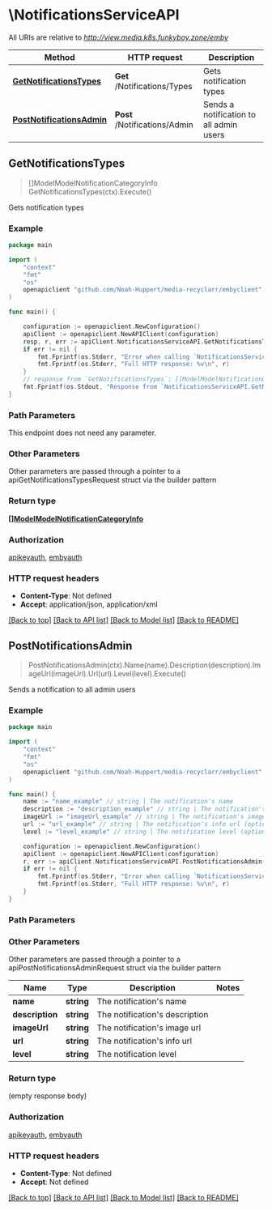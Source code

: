 # \NotificationsServiceAPI

All URIs are relative to *http://view.media.k8s.funkyboy.zone/emby*

Method | HTTP request | Description
------------- | ------------- | -------------
[**GetNotificationsTypes**](NotificationsServiceAPI.md#GetNotificationsTypes) | **Get** /Notifications/Types | Gets notification types
[**PostNotificationsAdmin**](NotificationsServiceAPI.md#PostNotificationsAdmin) | **Post** /Notifications/Admin | Sends a notification to all admin users



## GetNotificationsTypes

> []ModelModelNotificationCategoryInfo GetNotificationsTypes(ctx).Execute()

Gets notification types



### Example

```go
package main

import (
	"context"
	"fmt"
	"os"
	openapiclient "github.com/Noah-Huppert/media-recyclarr/embyclient"
)

func main() {

	configuration := openapiclient.NewConfiguration()
	apiClient := openapiclient.NewAPIClient(configuration)
	resp, r, err := apiClient.NotificationsServiceAPI.GetNotificationsTypes(context.Background()).Execute()
	if err != nil {
		fmt.Fprintf(os.Stderr, "Error when calling `NotificationsServiceAPI.GetNotificationsTypes``: %v\n", err)
		fmt.Fprintf(os.Stderr, "Full HTTP response: %v\n", r)
	}
	// response from `GetNotificationsTypes`: []ModelModelNotificationCategoryInfo
	fmt.Fprintf(os.Stdout, "Response from `NotificationsServiceAPI.GetNotificationsTypes`: %v\n", resp)
}
```

### Path Parameters

This endpoint does not need any parameter.

### Other Parameters

Other parameters are passed through a pointer to a apiGetNotificationsTypesRequest struct via the builder pattern


### Return type

[**[]ModelModelNotificationCategoryInfo**](ModelNotificationCategoryInfo.md)

### Authorization

[apikeyauth](../README.md#apikeyauth), [embyauth](../README.md#embyauth)

### HTTP request headers

- **Content-Type**: Not defined
- **Accept**: application/json, application/xml

[[Back to top]](#) [[Back to API list]](../README.md#documentation-for-api-endpoints)
[[Back to Model list]](../README.md#documentation-for-models)
[[Back to README]](../README.md)


## PostNotificationsAdmin

> PostNotificationsAdmin(ctx).Name(name).Description(description).ImageUrl(imageUrl).Url(url).Level(level).Execute()

Sends a notification to all admin users



### Example

```go
package main

import (
	"context"
	"fmt"
	"os"
	openapiclient "github.com/Noah-Huppert/media-recyclarr/embyclient"
)

func main() {
	name := "name_example" // string | The notification's name
	description := "description_example" // string | The notification's description
	imageUrl := "imageUrl_example" // string | The notification's image url (optional)
	url := "url_example" // string | The notification's info url (optional)
	level := "level_example" // string | The notification level (optional)

	configuration := openapiclient.NewConfiguration()
	apiClient := openapiclient.NewAPIClient(configuration)
	r, err := apiClient.NotificationsServiceAPI.PostNotificationsAdmin(context.Background()).Name(name).Description(description).ImageUrl(imageUrl).Url(url).Level(level).Execute()
	if err != nil {
		fmt.Fprintf(os.Stderr, "Error when calling `NotificationsServiceAPI.PostNotificationsAdmin``: %v\n", err)
		fmt.Fprintf(os.Stderr, "Full HTTP response: %v\n", r)
	}
}
```

### Path Parameters



### Other Parameters

Other parameters are passed through a pointer to a apiPostNotificationsAdminRequest struct via the builder pattern


Name | Type | Description  | Notes
------------- | ------------- | ------------- | -------------
 **name** | **string** | The notification&#39;s name | 
 **description** | **string** | The notification&#39;s description | 
 **imageUrl** | **string** | The notification&#39;s image url | 
 **url** | **string** | The notification&#39;s info url | 
 **level** | **string** | The notification level | 

### Return type

 (empty response body)

### Authorization

[apikeyauth](../README.md#apikeyauth), [embyauth](../README.md#embyauth)

### HTTP request headers

- **Content-Type**: Not defined
- **Accept**: Not defined

[[Back to top]](#) [[Back to API list]](../README.md#documentation-for-api-endpoints)
[[Back to Model list]](../README.md#documentation-for-models)
[[Back to README]](../README.md)

